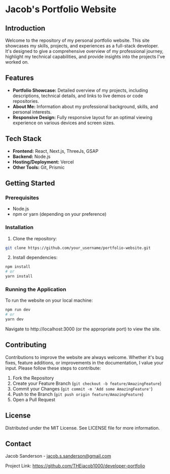 # Jacob's Portfolio Website

## Introduction

Welcome to the repository of my personal portfolio website. This site showcases my skills, projects, and experiences as a full-stack developer. It's designed to give a comprehensive overview of my professional journey, highlight my technical capabilities, and provide insights into the projects I've worked on.

## Features

- **Portfolio Showcase:** Detailed overview of my projects, including descriptions, technical details, and links to live demos or code repositories.
- **About Me:** Information about my professional background, skills, and personal interests.
- **Responsive Design:** Fully responsive layout for an optimal viewing experience on various devices and screen sizes.

## Tech Stack

- **Frontend:** React, Next.js, ThreeJs, GSAP
- **Backend:** Node.js
- **Hosting/Deployment:** Vercel
- **Other Tools:** Git, Prismic

## Getting Started

### Prerequisites

- Node.js
- npm or yarn (depending on your preference)

### Installation

1. Clone the repository:

```sh
git clone https://github.com/your_username/portfolio-website.git
```

2. Install dependencies:

```sh
npm install
# or
yarn install
```

### Running the Application

To run the website on your local machine:

```bash
npm run dev
# or
yarn dev
```

Navigate to http://localhost:3000 (or the appropriate port) to view the site.

## Contributing

Contributions to improve the website are always welcome. Whether it's bug fixes, feature additions, or improvements in the documentation, I value your input. Please follow these steps to contribute:

1. Fork the Repository
2. Create your Feature Branch (`git checkout -b feature/AmazingFeature`)
3. Commit your Changes (`git commit -m 'Add some AmazingFeature'`)
4. Push to the Branch (`git push origin feature/AmazingFeature`)
5. Open a Pull Request

## License

Distributed under the MIT License. See LICENSE file for more information.

## Contact

Jacob Sanderson - jacob.s.sanderson@gmail.com

Project Link: https://github.com/THEjacob1000/developer-portfolio
